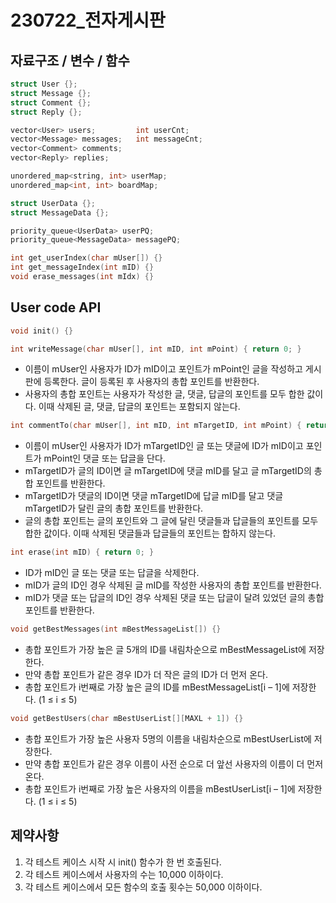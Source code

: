 # 230722_전자게시판

## 자료구조 / 변수 / 함수

```cpp
struct User {};
struct Message {};
struct Comment {};
struct Reply {};

vector<User> users;         int userCnt;
vector<Message> messages;   int messageCnt;
vector<Comment> comments;
vector<Reply> replies;

unordered_map<string, int> userMap;
unordered_map<int, int> boardMap;

struct UserData {};
struct MessageData {};

priority_queue<UserData> userPQ;
priority_queue<MessageData> messagePQ;
```

```cpp
int get_userIndex(char mUser[]) {}
int get_messageIndex(int mID) {}
void erase_messages(int mIdx) {}
```

## User code API

```cpp
void init() {}
```

```cpp
int writeMessage(char mUser[], int mID, int mPoint) { return 0; }
```
- 이름이 mUser인 사용자가 ID가 mID이고 포인트가 mPoint인 글을 작성하고 게시판에 등록한다. 글이 등록된 후 사용자의 총합 포인트를 반환한다.
- 사용자의 총합 포인트는 사용자가 작성한 글, 댓글, 답글의 포인트를 모두 합한 값이다. 이때 삭제된 글, 댓글, 답글의 포인트는 포함되지 않는다.

```cpp
int commentTo(char mUser[], int mID, int mTargetID, int mPoint) { return 0; }
```
- 이름이 mUser인 사용자가 ID가 mTargetID인 글 또는 댓글에 ID가 mID이고 포인트가 mPoint인 댓글 또는 답글을 단다.
- mTargetID가 글의 ID이면 글 mTargetID에 댓글 mID를 달고 글 mTargetID의 총합 포인트를 반환한다.
- mTargetID가 댓글의 ID이면 댓글 mTargetID에 답글 mID를 달고 댓글 mTargetID가 달린 글의 총합 포인트를 반환한다.
- 글의 총합 포인트는 글의 포인트와 그 글에 달린 댓글들과 답글들의 포인트를 모두 합한 값이다. 이때 삭제된 댓글들과 답글들의 포인트는 합하지 않는다.

```cpp
int erase(int mID) { return 0; }
```
- ID가 mID인 글 또는 댓글 또는 답글을 삭제한다.
- mID가 글의 ID인 경우 삭제된 글 mID를 작성한 사용자의 총합 포인트를 반환한다.
- mID가 댓글 또는 답글의 ID인 경우 삭제된 댓글 또는 답글이 달려 있었던 글의 총합 포인트를 반환한다.

```cpp
void getBestMessages(int mBestMessageList[]) {}
```
- 총합 포인트가 가장 높은 글 5개의 ID를 내림차순으로 mBestMessageList에 저장한다.
- 만약 총합 포인트가 같은 경우 ID가 더 작은 글의 ID가 더 먼저 온다.
- 총합 포인트가 i번째로 가장 높은 글의 ID를 mBestMessageList[i – 1]에 저장한다. (1 ≤ i ≤ 5)

```cpp
void getBestUsers(char mBestUserList[][MAXL + 1]) {}
```
- 총합 포인트가 가장 높은 사용자 5명의 이름을 내림차순으로 mBestUserList에 저장한다.
- 만약 총합 포인트가 같은 경우 이름이 사전 순으로 더 앞선 사용자의 이름이 더 먼저 온다.
- 총합 포인트가 i번째로 가장 높은 사용자의 이름을 mBestUserList[i – 1]에 저장한다. (1 ≤ i ≤ 5)

## 제약사항

1. 각 테스트 케이스 시작 시 init() 함수가 한 번 호출된다.
2. 각 테스트 케이스에서 사용자의 수는 10,000 이하이다.
3. 각 테스트 케이스에서 모든 함수의 호출 횟수는 50,000 이하이다.
